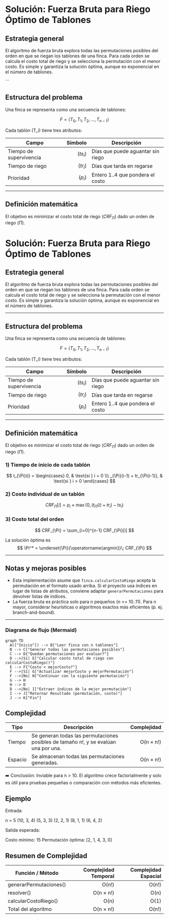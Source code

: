 # Solución: Fuerza Bruta para Riego Óptimo de Tablones

## Estrategia general

El algoritmo de fuerza bruta explora todas las permutaciones posibles del orden en que se riegan los tablones de una finca. Para cada orden se calcula el costo total de riego y se selecciona la permutación con el menor costo. Es simple y garantiza la solución óptima, aunque es exponencial en el número de tablones.

´´´ 

## Estructura del problema

Una finca se representa como una secuencia de tablones:

$$
F = \langle T_0, T_1, T_2, \dots, T_{n-1} \rangle
$$

Cada tablón \(T_i\) tiene tres atributos:

| Campo | Símbolo | Descripción |
|---|---:|---|
| Tiempo de supervivencia | \($ts_i$\) | Días que puede aguantar sin riego |
| Tiempo de riego | \($tr_i$\) | Días que tarda en regarse |
| Prioridad | \($p_i$\) | Entero 1..4 que pondera el costo |

---

## Definición matemática

El objetivo es minimizar el costo total de riego \($CRF_{\Pi}$\) dado un orden de riego \($\Pi$\).

# Solución: Fuerza Bruta para Riego Óptimo de Tablones

## Estrategia general

El algoritmo de fuerza bruta explora todas las permutaciones posibles del orden en que se riegan los tablones de una finca. Para cada orden se calcula el costo total de riego y se selecciona la permutación con el menor costo. Es simple y garantiza la solución óptima, aunque es exponencial en el número de tablones.

---

## Estructura del problema

Una finca se representa como una secuencia de tablones:

$$
F = \langle T_0, T_1, T_2, \dots, T_{n-1} \rangle
$$

Cada tablón \(T_i\) tiene tres atributos:

| Campo | Símbolo | Descripción |
|---|---:|---|
| Tiempo de supervivencia | \($ts_i$\) | Días que puede aguantar sin riego |
| Tiempo de riego | \($tr_i$\) | Días que tarda en regarse |
| Prioridad | \($p_i$\) | Entero 1..4 que pondera el costo |

---

## Definición matemática

El objetivo es minimizar el costo total de riego \($CRF_{\Pi}$\) dado un orden de riego \($\Pi$\).

### 1) Tiempo de inicio de cada tablón
$$
t_{\Pi}(i) =
\begin{cases}
0, & \text{si } i = 0 \\\
_{\Pi}(i-1) + tr_{\Pi(i-1)}, & \text{si } i > 0
\end{cases}
$$

### 2) Costo individual de un tablón
$$
CRF_{\Pi}[i] = p_i \times \max\big(0, (t_{\Pi}(i) + tr_i) - ts_i\big)
$$

### 3) Costo total del orden
$$
CRF_{\Pi} = \sum_{i=0}^{n-1} CRF_{\Pi}[i]
$$

La solución óptima es
$$
\Pi^* = \underset{\Pi}{\operatorname{argmin}}\; CRF_{\Pi}
$$

---

## Notas y mejoras posibles

- Esta implementación asume que `finca.calcularCostoRiego` acepta la permutación en el formato usado arriba. Si el proyecto usa índices en lugar de listas de atributos, conviene adaptar `generarPermutaciones` para devolver listas de índices.
- La fuerza bruta es práctica solo para n pequeños (n <= 10..11). Para n mayor, considerar heurísticas o algoritmos exactos más eficientes (p. ej. branch-and-bound).

---

### Diagrama de flujo (Mermaid)

```mermaid 
graph TD
  A(["Inicio"]) --> B["Leer finca con n tablones"]
  B --> C["Generar todas las permutaciones posibles"]
  C --> D{"Quedan permutaciones por evaluar?"}
  D -->|Sí| E["Calcular costo total de riego con calcularCostoRiego()"]
  E --> F{"Costo < mejorCosto?"}
  F -->|Sí| G["Actualizar mejorCosto y mejorPermutación"]
  F -->|No| H["Continuar con la siguiente permutación"]
  G --> H
  H --> D
  D -->|No| I["Extraer índices de la mejor permutación"]
  I --> J["Retornar Resultado (permutación, costo)"]
  J --> K["Fin"]
```

## Complejidad

| Tipo | Descripción | Complejidad |
|---|---|---:|
| Tiempo | Se generan todas las permutaciones posibles de tamaño n!, y se evalúan una por una. | O(n × n!) |
| Espacio | Se almacenan todas las permutaciones generadas. | O(n × n!) |

➡️ Conclusión: Inviable para n > 10. El algoritmo crece factorialmente y solo es útil para pruebas pequeñas o comparación con métodos más eficientes.

## Ejemplo

Entrada:

n = 5
(10, 3, 4)
(5, 3, 3)
(2, 2, 1)
(8, 1, 1)
(6, 4, 2)

Salida esperada:

Costo mínimo: 15
Permutación óptima: [2, 1, 4, 3, 0]

## Resumen de Complejidad

| Función / Método | Complejidad Temporal | Complejidad Espacial |
|---|---:|---:|
| generarPermutaciones() | O(n!) | O(n!) |
| resolver() | O(n × n!) | O(n) |
| calcularCostoRiego() | O(n) | O(1) |
| Total del algoritmo | O(n × n!) | O(n!) |


